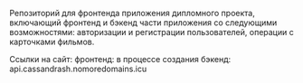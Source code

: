 
Репозиторий для фронтенда приложения дипломного проекта, включающий фронтенд и бэкенд части приложения со следующими возможностями: авторизации и регистрации пользователей, операции с карточками фильмов. 

Ссылки на сайт:
фронтенд: в процессе создания
бэкенд: api.cassandrash.nomoredomains.icu